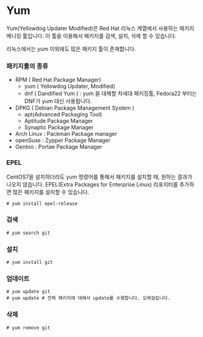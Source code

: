 # Yum
Yum(Yellowdog Updater Modified)은 Red Hat 리눅스 계열에서 사용하는 패키지 메니징 툴입니다.
이 툴을 이용해서 패키지를 검색, 설치, 삭제 할 수 있습니다.

리눅스에서는 yum 이외에도 많은 패키지 툴이 존재합니다.

### 패키지툴의 종류
- RPM ( Red Hat Package Manager)
	- yum ( Yellowdog Updater, Modified)
	- dnf ( Dandified Yum ) : yum 을 대체할 차세대 패키징툴, Fedora22 부터는 DNF가 yum 대신 사용됩니다.
- DPKG ( Debian Package Management System )
	- apt(Advanced Packaging Tool)
	- Aptitude Package Manager
	- Synaptic Package Manager
- Arch Linux : Packman Package manager
- openSuse : Zypper Package Manager
- Gentoo : Portae Package Manager


### EPEL
CentOS7을 설치하더라도 yum 명령어를 통해서 패키지를 설치할 때,
원하는 결과가 나오지 않습니다.
EPEL(Extra Packages for Enterprise Linux) 리포지터를 추가하면 많은 패키지를 설치할 수 있습니다.

```
# yum install epel-release
```

### 검색

```
# yum search git
```

### 설치
```
# yum install git
```

### 업데이트
```
# yum update git
# yum update # 전체 패키지에 대해서 update를 수행합니다. 오래걸립니다.
```

### 삭제
```
# yum remove git
```


